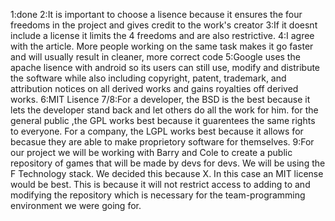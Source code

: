 1:done
2:It is important to choose a lisence because it ensures the four freedoms in the project and gives credit to the work's creator
3:If it doesnt include a license it limits the 4 freedoms and are also restrictive. 
4:I agree with the article. More people working on the same task makes it go faster and will usually result in cleaner, more 
correct code
5:Google uses the apache lisence with android so its users can still use, modify and distribute the software while also including
copyright, patent, trademark, and attribution notices on all derived works and gains royalties off derived works.
6:MIT Lisence
7/8:For a developer, the BSD is the best because it lets the developer stand back and let others do all the work for him. for the general
public ,the GPL works best because it guarentees the same rights to everyone. For a company, the LGPL works best because it allows
for becasue they are able to make proprietory software for themselves.
9:For our project we will be working with Barry and Cole to create a public repository of games that will be made by devs for devs.
We will be using the F Technology stack. We decided this because X. In this case an MIT license would be best. This is because
it will not restrict access to adding to and modifying the repository which is necessary for the team-programming environment
we were going for.
